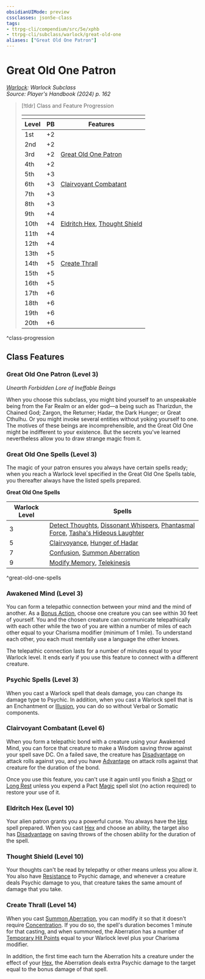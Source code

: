 ```yaml
---
obsidianUIMode: preview
cssclasses: json5e-class
tags:
- ttrpg-cli/compendium/src/5e/xphb
- ttrpg-cli/subclass/warlock/great-old-one
aliases: ["Great Old One Patron"]
---
```

# Great Old One Patron
*[Warlock](./warlock-xphb.md): Warlock Subclass*  
*Source: Player's Handbook (2024) p. 162*  

> [!tldr] Class and Feature Progression
> 
> <table class="class-progression">
> <thead>
> <tr><th colspan='3'></th></tr>
> <tr class="class-progression"><th class"level">Level</th><th class"pb">PB</th><th class"feature">Features</th></tr>
> </thead><tbody>
> <tr class="class-progression"><td class"level">1st</td><td class"pb">+2</td><td class"feature"></td></tr>
> <tr class="class-progression"><td class"level">2nd</td><td class"pb">+2</td><td class"feature"></td></tr>
> <tr class="class-progression"><td class"level">3rd</td><td class"pb">+2</td><td class"feature"><a href='#Great Old One Patron (Level 3)' class='internal-link'>Great Old One Patron</a></td></tr>
> <tr class="class-progression"><td class"level">4th</td><td class"pb">+2</td><td class"feature"></td></tr>
> <tr class="class-progression"><td class"level">5th</td><td class"pb">+3</td><td class"feature"></td></tr>
> <tr class="class-progression"><td class"level">6th</td><td class"pb">+3</td><td class"feature"><a href='#Clairvoyant Combatant (Level 6)' class='internal-link'>Clairvoyant Combatant</a></td></tr>
> <tr class="class-progression"><td class"level">7th</td><td class"pb">+3</td><td class"feature"></td></tr>
> <tr class="class-progression"><td class"level">8th</td><td class"pb">+3</td><td class"feature"></td></tr>
> <tr class="class-progression"><td class"level">9th</td><td class"pb">+4</td><td class"feature"></td></tr>
> <tr class="class-progression"><td class"level">10th</td><td class"pb">+4</td><td class"feature"><a href='#Eldritch Hex (Level 10)' class='internal-link'>Eldritch Hex</a>, <a href='#Thought Shield (Level 10)' class='internal-link'>Thought Shield</a></td></tr>
> <tr class="class-progression"><td class"level">11th</td><td class"pb">+4</td><td class"feature"></td></tr>
> <tr class="class-progression"><td class"level">12th</td><td class"pb">+4</td><td class"feature"></td></tr>
> <tr class="class-progression"><td class"level">13th</td><td class"pb">+5</td><td class"feature"></td></tr>
> <tr class="class-progression"><td class"level">14th</td><td class"pb">+5</td><td class"feature"><a href='#Create Thrall (Level 14)' class='internal-link'>Create Thrall</a></td></tr>
> <tr class="class-progression"><td class"level">15th</td><td class"pb">+5</td><td class"feature"></td></tr>
> <tr class="class-progression"><td class"level">16th</td><td class"pb">+5</td><td class"feature"></td></tr>
> <tr class="class-progression"><td class"level">17th</td><td class"pb">+6</td><td class"feature"></td></tr>
> <tr class="class-progression"><td class"level">18th</td><td class"pb">+6</td><td class"feature"></td></tr>
> <tr class="class-progression"><td class"level">19th</td><td class"pb">+6</td><td class"feature"></td></tr>
> <tr class="class-progression"><td class"level">20th</td><td class"pb">+6</td><td class"feature"></td></tr>
> </tbody></table>

^class-progression


## Class Features

### Great Old One Patron (Level 3)

*Unearth Forbidden Lore of Ineffable Beings*

When you choose this subclass, you might bind yourself to an unspeakable being from the Far Realm or an elder god—a being such as Tharizdun, the Chained God; Zargon, the Returner; Hadar, the Dark Hunger; or Great Cthulhu. Or you might invoke several entities without yoking yourself to one. The motives of these beings are incomprehensible, and the Great Old One might be indifferent to your existence. But the secrets you've learned nevertheless allow you to draw strange magic from it.

### Great Old One Spells (Level 3)

The magic of your patron ensures you always have certain spells ready; when you reach a Warlock level specified in the Great Old One Spells table, you thereafter always have the listed spells prepared.

**Great Old One Spells**

| Warlock Level | Spells |
|---------------|--------|
| 3 | [Detect Thoughts](2-Mechanics/CLI/spells/detect-thoughts-xphb.md), [Dissonant Whispers](2-Mechanics/CLI/spells/dissonant-whispers-xphb.md), [Phantasmal Force](2-Mechanics/CLI/spells/phantasmal-force-xphb.md), [Tasha's Hideous Laughter](2-Mechanics/CLI/spells/tashas-hideous-laughter-xphb.md) |
| 5 | [Clairvoyance](2-Mechanics/CLI/spells/clairvoyance-xphb.md), [Hunger of Hadar](2-Mechanics/CLI/spells/hunger-of-hadar-xphb.md) |
| 7 | [Confusion](2-Mechanics/CLI/spells/confusion-xphb.md), [Summon Aberration](2-Mechanics/CLI/spells/summon-aberration-xphb.md) |
| 9 | [Modify Memory](2-Mechanics/CLI/spells/modify-memory-xphb.md), [Telekinesis](2-Mechanics/CLI/spells/telekinesis-xphb.md) |
^great-old-one-spells

### Awakened Mind (Level 3)

You can form a telepathic connection between your mind and the mind of another. As a [Bonus Action](2-Mechanics/CLI/rules/variant-rules/bonus-action-xphb.md), choose one creature you can see within 30 feet of yourself. You and the chosen creature can communicate telepathically with each other while the two of you are within a number of miles of each other equal to your Charisma modifier (minimum of 1 mile). To understand each other, you each must mentally use a language the other knows.

The telepathic connection lasts for a number of minutes equal to your Warlock level. It ends early if you use this feature to connect with a different creature.

### Psychic Spells (Level 3)

When you cast a Warlock spell that deals damage, you can change its damage type to Psychic. In addition, when you cast a Warlock spell that is an Enchantment or [Illusion](2-Mechanics/CLI/rules/variant-rules/illusions-xphb.md), you can do so without Verbal or Somatic components.

### Clairvoyant Combatant (Level 6)

When you form a telepathic bond with a creature using your Awakened Mind, you can force that creature to make a Wisdom saving throw against your spell save DC. On a failed save, the creature has [Disadvantage](2-Mechanics/CLI/rules/variant-rules/disadvantage-xphb.md) on attack rolls against you, and you have [Advantage](2-Mechanics/CLI/rules/variant-rules/advantage-xphb.md) on attack rolls against that creature for the duration of the bond.

Once you use this feature, you can't use it again until you finish a [Short](2-Mechanics/CLI/rules/variant-rules/short-rest-xphb.md) or [Long Rest](2-Mechanics/CLI/rules/variant-rules/long-rest-xphb.md) unless you expend a Pact [Magic](2-Mechanics/CLI/rules/actions.md#Magic) spell slot (no action required) to restore your use of it.

### Eldritch Hex (Level 10)

Your alien patron grants you a powerful curse. You always have the [Hex](2-Mechanics/CLI/spells/hex-xphb.md) spell prepared. When you cast [Hex](2-Mechanics/CLI/spells/hex-xphb.md) and choose an ability, the target also has [Disadvantage](2-Mechanics/CLI/rules/variant-rules/disadvantage-xphb.md) on saving throws of the chosen ability for the duration of the spell.

### Thought Shield (Level 10)

Your thoughts can't be read by telepathy or other means unless you allow it. You also have [Resistance](2-Mechanics/CLI/rules/variant-rules/resistance-xphb.md) to Psychic damage, and whenever a creature deals Psychic damage to you, that creature takes the same amount of damage that you take.

### Create Thrall (Level 14)

When you cast [Summon Aberration](2-Mechanics/CLI/spells/summon-aberration-xphb.md), you can modify it so that it doesn't require [Concentration](2-Mechanics/CLI/rules/conditions.md#Concentration). If you do so, the spell's duration becomes 1 minute for that casting, and when summoned, the Aberration has a number of [Temporary Hit Points](2-Mechanics/CLI/rules/variant-rules/temporary-hit-points-xphb.md) equal to your Warlock level plus your Charisma modifier.

In addition, the first time each turn the Aberration hits a creature under the effect of your [Hex](2-Mechanics/CLI/spells/hex-xphb.md), the Aberration deals extra Psychic damage to the target equal to the bonus damage of that spell.